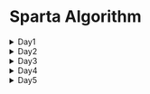 # Sparta Algorithm

<details><summary>Day1</summary>

```
SWEA
- easy 1
    - 2072. 홀수만 더하기
    - 2071. 평균값구하기
- easy 2  
    - 1983. 조교의 성적 매기기
    - 1959. 두 개의 숫자열
```

### 💭Review ###

<div><h4>1983. 두 개의 숫자열</h4>

문제 이해를 잘 못해서 세 번 정도 갈아 엎었다. 문제를 잘 읽고, 정답을 위한 논리 구조 파악을 잘 하자.
N과 M 크기에 따라 케이스 분류하기가 번거로울 것 같아서, 함수를 선언하고 활용하려 했다.
시도는 좋았으나 완성 못해서 AI의 도움을 받아 완성한 코드.
따라서 혼자서 다시 풀 수 있을 때까지 복습하기.</div>
</details>

<details><summary>Day2</summary>

```
SWEA

easy 1

- 1945. 간단한 소인수분해
- 1288. 새로운 불면증 치료법

easy 2

- 2805. 농작물 수확하기
- 1289. 원재의 메모리 복구하기

```

### 💭Review

<div><h4>1288. 새로운 불면증 치료법</h4>
이전에도 그렇고, 오늘 이 문제를 보고 처음 든 생각은 10으로 나눈 나머지를 리스트에 append하는 방법.
생각보다 코드가 길어지고, 또 낑낑대다가 문자열로 받으면 쉽겠다는 생각이 번뜩 들었다.
항상 리스트로 받아 인덱스로 접근하려는 습관이 있으니 문자열로 반복 도는 연습을 해두면 도움이 될 것 같다.
(오늘 라이브에서도 문자열 그대로 받는 게 효율적이라고 하심)

<h4>1289. 원재의 메모리 복구하기</h4>
분명 간단한 코드인 것 같은데, 자꾸 답이 다르게 나와서 한참을 수정하고 봤던 것 같다.
처음에 이중 for문으로 접근하다가, 값 갱신이 중첩돼서 숫자가 되도 안되게 커지기도 했다.
범위 내에서 어떤 조건 문으로 돌 수 있을지 잘 생각해보기.
</div></details>

<details><summary>Day3</summary>

```
SWEA

4831. [파이썬 S/W 문제해결 기본] 1일차 - 전기버스
6190. 정곤이의 단조 증가하는 수
9367. 점점 커지는 당근의 개수 (USER PROBLEM)
9386. 연속한 1의 개수 (USER PROBLEM)

```

### 💭Review

<div><h4>9386. 연속한 1의 개수 (USER PROBLEM)</h4>
이렇게 간단한 코드를....
for문으로 1의 위치를 찾고 그 안에서 while을 돌리려고 했다가 이상하게 답이 나왔다.
그냥 간단하게 for 반복문 내에서 탐색하다가, 다른 값이 나오면 그냥 초기화하면 된다. 복잡하게 생각하지 말자.</div>

<div><h4>4831. [파이썬 S/W 문제해결 기본] 1일차 - 전기버스</h4>

복잡하게 생각하다가, 결국 다시 갈아엎고 생각한 두 번째 코드로 마무리...
충전소가 있는지를 인덱스 번호로 받아서 존재하면 1로 표시해봤다.
최대 이동 횟수만큼 이동한 후에, 이전 범위 내에서 가까운 충전소로 갈 수 있는지를 체크하는 방향으로 설정했다.
범위 설정이 늘 어렵다.</div>

<div><h4>6190. 정곤이의 단조 증가하는 수</h4>
for문을 사용해서 두 수를 곱한 후 set로 받아 중복처리 해서 사용했는데, 효율성 측면에서 for문 사용 안하고 어떻게 코드를 설계할 수 있을까? 꼭 생각해보기.
</div>
</details>


<details><summary>Day4</summary>

```
SWEA

easy 1
- 20396. 돌 뒤집기 게임1 (user problem)
- 20397. 돌 뒤집기 게임2 (user problem)
easy 2
- 1974. 스도쿠 검증

```

### 💭Review

<div><h4>1974. 스도쿠 검증</h4>
마지막 단계인 작은 사각형 영역 설정하는 데에서 시간을 많이 소모했다.
영역 설정하는 연습을 많이 해야겠다고 느낌.</div>
</details>


<details><summary>Day5</summary>

```
SWEA

easy (자신감 충전용)
16910. 원 안의 점
6019. 기차 사이의 파리
5789. 현주의 상자 바꾸기


easy (복잡할 뿐)
1961. 숫자 배열 회전
```

### 💭Review

<div><h4>1961. 숫자 배열 회전</h4>
시간이 좀 걸렸는데, 아직도 배열이나 출력에 미숙한 것 같다.
화이팅....................................</div>
</details>
